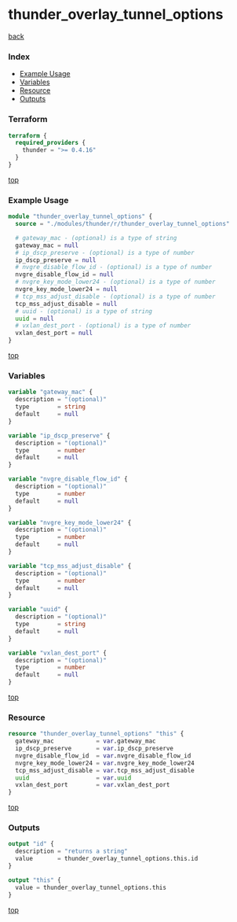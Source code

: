 # thunder_overlay_tunnel_options

[back](../thunder.md)

### Index

- [Example Usage](#example-usage)
- [Variables](#variables)
- [Resource](#resource)
- [Outputs](#outputs)

### Terraform

```terraform
terraform {
  required_providers {
    thunder = ">= 0.4.16"
  }
}
```

[top](#index)

### Example Usage

```terraform
module "thunder_overlay_tunnel_options" {
  source = "./modules/thunder/r/thunder_overlay_tunnel_options"

  # gateway_mac - (optional) is a type of string
  gateway_mac = null
  # ip_dscp_preserve - (optional) is a type of number
  ip_dscp_preserve = null
  # nvgre_disable_flow_id - (optional) is a type of number
  nvgre_disable_flow_id = null
  # nvgre_key_mode_lower24 - (optional) is a type of number
  nvgre_key_mode_lower24 = null
  # tcp_mss_adjust_disable - (optional) is a type of number
  tcp_mss_adjust_disable = null
  # uuid - (optional) is a type of string
  uuid = null
  # vxlan_dest_port - (optional) is a type of number
  vxlan_dest_port = null
}
```

[top](#index)

### Variables

```terraform
variable "gateway_mac" {
  description = "(optional)"
  type        = string
  default     = null
}

variable "ip_dscp_preserve" {
  description = "(optional)"
  type        = number
  default     = null
}

variable "nvgre_disable_flow_id" {
  description = "(optional)"
  type        = number
  default     = null
}

variable "nvgre_key_mode_lower24" {
  description = "(optional)"
  type        = number
  default     = null
}

variable "tcp_mss_adjust_disable" {
  description = "(optional)"
  type        = number
  default     = null
}

variable "uuid" {
  description = "(optional)"
  type        = string
  default     = null
}

variable "vxlan_dest_port" {
  description = "(optional)"
  type        = number
  default     = null
}
```

[top](#index)

### Resource

```terraform
resource "thunder_overlay_tunnel_options" "this" {
  gateway_mac            = var.gateway_mac
  ip_dscp_preserve       = var.ip_dscp_preserve
  nvgre_disable_flow_id  = var.nvgre_disable_flow_id
  nvgre_key_mode_lower24 = var.nvgre_key_mode_lower24
  tcp_mss_adjust_disable = var.tcp_mss_adjust_disable
  uuid                   = var.uuid
  vxlan_dest_port        = var.vxlan_dest_port
}
```

[top](#index)

### Outputs

```terraform
output "id" {
  description = "returns a string"
  value       = thunder_overlay_tunnel_options.this.id
}

output "this" {
  value = thunder_overlay_tunnel_options.this
}
```

[top](#index)